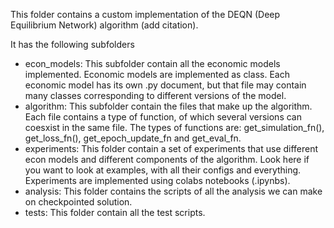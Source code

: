This folder contains a custom implementation of the DEQN (Deep Equilibrium Network) algorithm (add citation).

It has the following subfolders
- econ_models: This subfolder contain all the economic models implemented. Economic models are implemented as class. Each economic model has its own .py document, but that file may contain many classes corresponding to different versions of the model. 
- algorithm: This subfolder contain the files that make up the algorithm. Each file contains a type of function, of which several versions can coesxist in the same file. The types of functions are: get_simulation_fn(), get_loss_fn(), get_epoch_update_fn and get_eval_fn.
- experiments: This folder contain a set of experiments that use different econ models and different components of the algorithm. Look here if you want to look at examples, with all their configs and everything. Experiments are implemented using colabs notebooks (.ipynbs).
- analysis: This folder contains the scripts of all the analysis we can make on checkpointed solution.
- tests: This folder contain all the test scripts.
